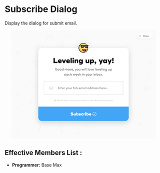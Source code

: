 # Subscribe Dialog
Display the dialog for submit email.

<center>
<img width="92%" src="https://raw.githubusercontent.com/BaseMax/SubscribeDialog/master/demo.jpg">
</center>
  
Effective Members List :
-----------------------

- **Programmer:** Base Max

